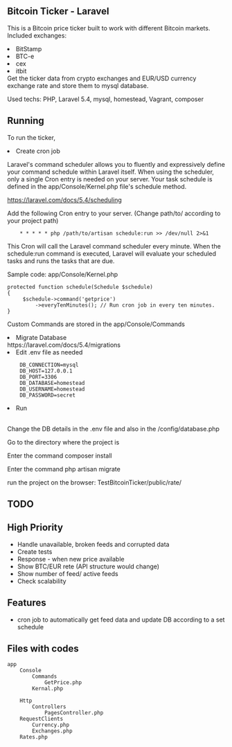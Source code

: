 
## Bitcoin Ticker - Laravel

This is a Bitcoin price ticker built to work with different Bitcoin markets. 
Included exchanges:
    <li>BitStamp</li>
    <li>BTC-e</li>
    <li>cex</li>
    <li>itbit</li>
Get the ticker data from crypto exchanges and EUR/USD currency exchange rate and store them to mysql database.  
    

Used techs:
PHP, Laravel 5.4, mysql, homestead, Vagrant, composer


## Running

To run the ticker,

 <li>Create cron job</li>

Laravel's command scheduler allows you to fluently and expressively define your command schedule within Laravel itself. When using the scheduler, only a single Cron entry is needed on your server. Your task schedule is defined in the app/Console/Kernel.php file's schedule method.

https://laravel.com/docs/5.4/scheduling

Add the following Cron entry to your server. (Change path/to/ according to your project path)

        * * * * * php /path/to/artisan schedule:run >> /dev/null 2>&1

This Cron will call the Laravel command scheduler every minute. When the schedule:run command is executed, Laravel will evaluate your scheduled tasks and runs the tasks that are due.

Sample code: app/Console/Kernel.php

    protected function schedule(Schedule $schedule)
    {
         $schedule->command('getprice')
             ->everyTenMinutes(); // Run cron job in every ten minutes.
    }
    
  
Custom Commands are stored in the app/Console/Commands

 <li>Migrate Database </li>
 https://laravel.com/docs/5.4/migrations
 
 <li>Edit .env file as needed </li>
 
        DB_CONNECTION=mysql
        DB_HOST=127.0.0.1
        DB_PORT=3306
        DB_DATABASE=homestead
        DB_USERNAME=homestead
        DB_PASSWORD=secret


 <li>Run  </li>


<br/>

Change the DB details in the .env file and also in the /config/database.php

Go to the directory where the project is

Enter the command composer install

Enter the command php artisan migrate

run the project on the browser: TestBitcoinTicker/public/rate/


## TODO

## High Priority
* Handle unavailable, broken feeds and corrupted data
* Create tests
* Response - when new price available
* Show BTC/EUR rete (API structure would change)
* Show number of feed/ active feeds
* Check scalability


## Features
* cron job to automatically get feed data and update DB according to a set schedule

## Files with codes

    app
        Console
            Commands
                GetPrice.php
            Kernal.php
            
        Http
            Controllers
                PagesController.php
        RequestClients
            Currency.php
            Exchanges.php
        Rates.php




